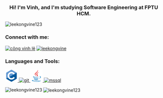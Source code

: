 <h3 align="center">Hi! I'm Vinh, and I'm studying Software Engineering at FPTU HCM.</h3>

<p align="left"> <img src="https://komarev.com/ghpvc/?username=leekongvine123&label=Profile%20views&color=0e75b6&style=flat" alt="leekongvine123" /> </p>

<h3 align="left">Connect with me:</h3>
<p align="left">
<a href="https://fb.com/công vinh lê" target="blank"><img align="center" src="https://raw.githubusercontent.com/rahuldkjain/github-profile-readme-generator/master/src/images/icons/Social/facebook.svg" alt="công vinh lê" height="30" width="40" /></a>
<a href="https://instagram.com/leekongvine" target="blank"><img align="center" src="https://raw.githubusercontent.com/rahuldkjain/github-profile-readme-generator/master/src/images/icons/Social/instagram.svg" alt="leekongvine" height="30" width="40" /></a>
</p>

<h3 align="left">Languages and Tools:</h3>
<p align="left"> <a href="https://www.cprogramming.com/" target="_blank" rel="noreferrer"> <img src="https://raw.githubusercontent.com/devicons/devicon/master/icons/c/c-original.svg" alt="c" width="40" height="40"/> </a> <a href="https://git-scm.com/" target="_blank" rel="noreferrer"> <img src="https://www.vectorlogo.zone/logos/git-scm/git-scm-icon.svg" alt="git" width="40" height="40"/> </a> <a href="https://www.java.com" target="_blank" rel="noreferrer"> <img src="https://raw.githubusercontent.com/devicons/devicon/master/icons/java/java-original.svg" alt="java" width="40" height="40"/> </a> <a href="https://www.microsoft.com/en-us/sql-server" target="_blank" rel="noreferrer"> <img src="https://www.svgrepo.com/show/303229/microsoft-sql-server-logo.svg" alt="mssql" width="40" height="40"/> </a> </p>

<p><img align="left" src="https://github-readme-stats.vercel.app/api/top-langs?username=leekongvine123&show_icons=true&locale=en&layout=compact" alt="leekongvine123" /></p>

<p>&nbsp;<img align="center" src="https://github-readme-stats.vercel.app/api?username=leekongvine123&show_icons=true&locale=en" alt="leekongvine123" /></p>
